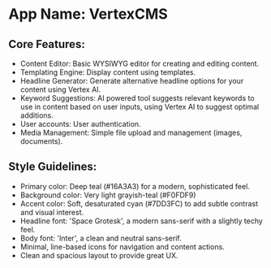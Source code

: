# **App Name**: VertexCMS

## Core Features:

- Content Editor: Basic WYSIWYG editor for creating and editing content.
- Templating Engine: Display content using templates.
- Headline Generator: Generate alternative headline options for your content using Vertex AI.
- Keyword Suggestions: AI powered tool suggests relevant keywords to use in content based on user inputs, using Vertex AI to suggest optimal additions.
- User accounts: User authentication.
- Media Management: Simple file upload and management (images, documents).

## Style Guidelines:

- Primary color: Deep teal (#16A3A3) for a modern, sophisticated feel.
- Background color: Very light grayish-teal (#F0FDF9)
- Accent color: Soft, desaturated cyan (#7DD3FC) to add subtle contrast and visual interest.
- Headline font: 'Space Grotesk', a modern sans-serif with a slightly techy feel.
- Body font: 'Inter', a clean and neutral sans-serif.
- Minimal, line-based icons for navigation and content actions.
- Clean and spacious layout to provide great UX.
